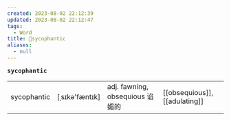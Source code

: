 ```yaml
---
created: 2023-08-02 22:12:39
updated: 2023-08-02 22:12:47
tags:
  - Word
title: 📖sycophantic
aliases:
  - null
---
```


<pre><strong>sycophantic</strong></pre>
|   |   |   |   |
|---|---|---|---|
|sycophantic|[ˌsɪkə'fæntɪk]|adj. fawning, obsequious 谄媚的|[[obsequious]], [[adulating]]|